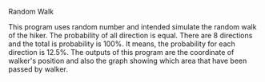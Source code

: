 Random Walk

This program uses random number and intended simulate the random walk of the hiker. The probability of all direction is equal. 
There are 8 directions and the total is probability is 100%. It means, the probability for each direction is 12.5%.
The outputs of this program are the coordinate of walker's position and also the graph showing which area that have been passed by walker.
